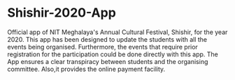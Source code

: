 # Shishir-2020-App

Official app of NIT Meghalaya's Annual Cultural Festival, Shishir, for the year 2020.
This app has been designed to update the students with all the events being organised. Furthermore, the events that require prior registration for the participation could be done directly with this app. The App ensures a clear transpiracy between students and the organising committee. Also,it provides the online payment facility.


